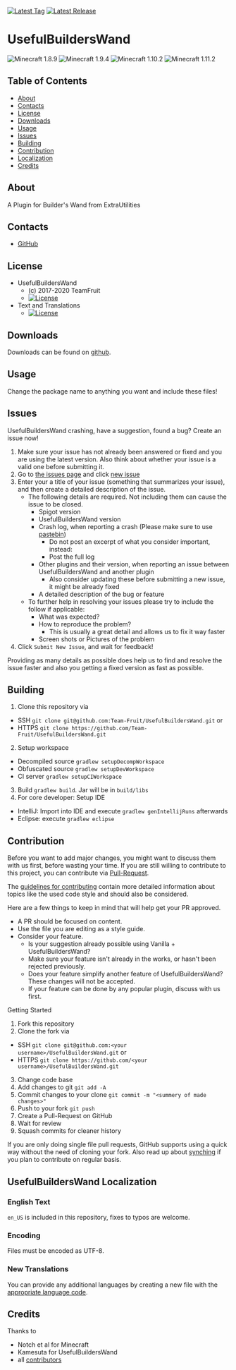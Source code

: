 [![Latest Tag](https://img.shields.io/github/tag/Team-Fruit/UsefulBuildersWand.svg?label=Latest%20Tag&style=flat)](https://github.com/Team-Fruit/UsefulBuildersWand/tags) [![Latest Release](https://img.shields.io/github/release/Team-Fruit/UsefulBuildersWand.svg?label=Latest%20Release&style=flat)](https://github.com/Team-Fruit/UsefulBuildersWand/releases)

# UsefulBuildersWand
![Minecraft 1.8.9](https://img.shields.io/badge/Minecraft-1.8.9-yellow.svg?style=flat)
![Minecraft 1.9.4](https://img.shields.io/badge/Minecraft-1.9.4-yellow.svg?style=flat)
![Minecraft 1.10.2](https://img.shields.io/badge/Minecraft-1.10.2-yellow.svg?style=flat)
![Minecraft 1.11.2](https://img.shields.io/badge/Minecraft-1.11.2-yellow.svg?style=flat)

## Table of Contents

* [About](#about)
* [Contacts](#contacts)
* [License](#license)
* [Downloads](#downloads)
* [Usage](#usage)
* [Issues](#issues)
* [Building](#building)
* [Contribution](#contribution)
* [Localization](#usefulbuilderswand-localization)
* [Credits](#credits)

## About

A Plugin for Builder's Wand from ExtraUtilities

## Contacts

* [GitHub](https://github.com/Team-Fruit/UsefulBuildersWand)

## License

* UsefulBuildersWand
  - (c) 2017-2020 TeamFruit
  - [![License](https://img.shields.io/badge/license-MIT-blue.svg?style=flat)](https://github.com/Team-Fruit/UsefulBuildersWand/blob/master/LICENSE.md)
* Text and Translations
  - [![License](https://img.shields.io/badge/License-No%20Restriction-green.svg?style=flat)](https://creativecommons.org/publicdomain/zero/1.0/)

## Downloads

Downloads can be found on [github](https://github.com/Team-Fruit/UsefulBuildersWand/releases).

## Usage

Change the package name to anything you want and include these files!

## Issues

UsefulBuildersWand crashing, have a suggestion, found a bug?  Create an issue now!

1. Make sure your issue has not already been answered or fixed and you are using the latest version. Also think about whether your issue is a valid one before submitting it.
2. Go to [the issues page](https://github.com/Team-Fruit/UsefulBuildersWand/issues) and click [new issue](https://github.com/Team-Fruit/UsefulBuildersWand/issues/new)
3. Enter your a title of your issue (something that summarizes your issue), and then create a detailed description of the issue.
    * The following details are required. Not including them can cause the issue to be closed.
        * Spigot version
        * UsefulBuildersWand version
        * Crash log, when reporting a crash (Please make sure to use [pastebin](http://pastebin.com/))
            * Do not post an excerpt of what you consider important, instead:
            * Post the full log
        * Other plugins and their version, when reporting an issue between UsefulBuildersWand and another plugin
            * Also consider updating these before submitting a new issue, it might be already fixed
        * A detailed description of the bug or feature
    * To further help in resolving your issues please try to include the follow if applicable:
        * What was expected?
        * How to reproduce the problem?
            * This is usually a great detail and allows us to fix it way faster
        * Screen shots or Pictures of the problem
5. Click `Submit New Issue`, and wait for feedback!

Providing as many details as possible does help us to find and resolve the issue faster and also you getting a fixed version as fast as possible.

## Building

1. Clone this repository via
  - SSH `git clone git@github.com:Team-Fruit/UsefulBuildersWand.git` or
  - HTTPS `git clone https://github.com/Team-Fruit/UsefulBuildersWand.git`
2. Setup workspace
  - Decompiled source `gradlew setupDecompWorkspace`
  - Obfuscated source `gradlew setupDevWorkspace`
  - CI server `gradlew setupCIWorkspace`
3. Build `gradlew build`. Jar will be in `build/libs`
4. For core developer: Setup IDE
  - IntelliJ: Import into IDE and execute `gradlew genIntellijRuns` afterwards
  - Eclipse: execute `gradlew eclipse`

## Contribution

Before you want to add major changes, you might want to discuss them with us first, before wasting your time.
If you are still willing to contribute to this project, you can contribute via [Pull-Request](https://help.github.com/articles/creating-a-pull-request).

The [guidelines for contributing](https://github.com/Team-Fruit/UsefulBuildersWand/blob/master/CONTRIBUTING.md) contain more detailed information about topics like the used code style and should also be considered.

Here are a few things to keep in mind that will help get your PR approved.

* A PR should be focused on content.
* Use the file you are editing as a style guide.
* Consider your feature.
  - Is your suggestion already possible using Vanilla + UsefulBuildersWand?
  - Make sure your feature isn't already in the works, or hasn't been rejected previously.
  - Does your feature simplify another feature of UsefulBuildersWand? These changes will not be accepted.
  - If your feature can be done by any popular plugin, discuss with us first.

Getting Started

1. Fork this repository
2. Clone the fork via
  * SSH `git clone git@github.com:<your username>/UsefulBuildersWand.git` or
  * HTTPS `git clone https://github.com/<your username>/UsefulBuildersWand.git`
3. Change code base
4. Add changes to git `git add -A`
5. Commit changes to your clone `git commit -m "<summery of made changes>"`
6. Push to your fork `git push`
7. Create a Pull-Request on GitHub
8. Wait for review
9. Squash commits for cleaner history

If you are only doing single file pull requests, GitHub supports using a quick way without the need of cloning your fork. Also read up about [synching](https://help.github.com/articles/syncing-a-fork) if you plan to contribute on regular basis.

## UsefulBuildersWand Localization

### English Text

`en_US` is included in this repository, fixes to typos are welcome.

### Encoding

Files must be encoded as UTF-8.

### New Translations

You can provide any additional languages by creating a new file with the [appropriate language code](http://download1.parallels.com/SiteBuilder/Windows/docs/3.2/en_US/sitebulder-3.2-win-sdk-localization-pack-creation-guide/30801.htm).

## Credits

Thanks to

* Notch et al for Minecraft
* Kamesuta for UsefulBuildersWand
* all [contributors](https://github.com/Team-Fruit/UsefulBuildersWand/graphs/contributors)

